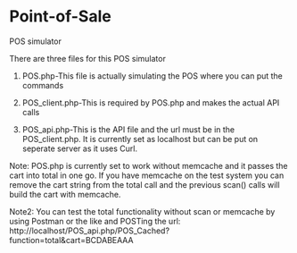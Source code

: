 # Point-of-Sale
POS simulator

There are three files for this POS simulator
1.  POS.php-This file is actually simulating the POS where you can put the commands

2.  POS_client.php-This is required by POS.php and makes the actual API calls

3.  POS_api.php-This is the API file and the url must be in the POS_client.php.  It is currently set as localhost
     but can be put on seperate server as it uses Curl.
     
Note:  POS.php is currently set to work without memcache and it passes the cart into total in one go.  If you have memcache
   on the test system you can remove the cart string from the total call and the previous scan() calls will build the cart
   with memcache.
  
Note2:  You can test the total functionality without scan or memcache by using Postman or the like and POSTing the url:
  http://localhost/POS_api.php/POS_Cached?function=total&cart=BCDABEAAA
